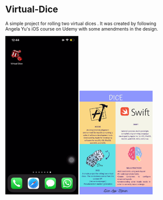 # Virtual-Dice
A simple project for rolling two virtual dices . It was created by following Angela Yu's iOS course on Udemy with some amendments in the design.

<img src="VDiceGIF.gif" width="230"/> <img src="DiceApp-page-001.jpg" width="230"/> 
